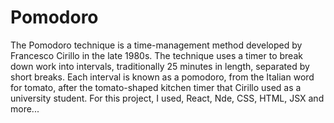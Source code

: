 # Pomodoro
The Pomodoro technique is a time-management method developed by Francesco Cirillo in the late 1980s. 
The technique uses a timer to break down work into intervals, 
traditionally 25 minutes in length, separated by short breaks. 
Each interval is known as a pomodoro, from the Italian word for tomato, 
after the tomato-shaped kitchen timer that Cirillo used as a university student. 
For this project, I used, React, Nde, CSS, HTML, JSX and more...
